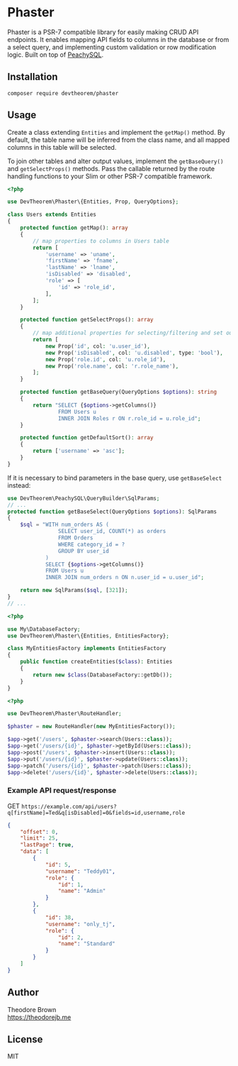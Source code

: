 # Phaster

Phaster is a PSR-7 compatible library for easily making CRUD API endpoints.
It enables mapping API fields to columns in the database or from a select query,
and implementing custom validation or row modification logic.
Built on top of [PeachySQL](https://github.com/devtheorem/peachy-sql).

## Installation

`composer require devtheorem/phaster`

## Usage

Create a class extending `Entities` and implement the `getMap()` method. By default, the table
name will be inferred from the class name, and all mapped columns in this table will be selected.

To join other tables and alter output values, implement the `getBaseQuery()` and `getSelectProps()` methods.
Pass the callable returned by the route handling functions to your Slim or other PSR-7 compatible framework.

```php
<?php

use DevTheorem\Phaster\{Entities, Prop, QueryOptions};

class Users extends Entities
{
    protected function getMap(): array
    {
        // map properties to columns in Users table
        return [
            'username' => 'uname',
            'firstName' => 'fname',
            'lastName' => 'lname',
            'isDisabled' => 'disabled',
            'role' => [
                'id' => 'role_id',
            ],
        ];
    }

    protected function getSelectProps(): array
    {
        // map additional properties for selecting/filtering and set output options
        return [
            new Prop('id', col: 'u.user_id'),
            new Prop('isDisabled', col: 'u.disabled', type: 'bool'),
            new Prop('role.id', col: 'u.role_id'),
            new Prop('role.name', col: 'r.role_name'),
        ];
    }

    protected function getBaseQuery(QueryOptions $options): string
    {
        return "SELECT {$options->getColumns()}
                FROM Users u
                INNER JOIN Roles r ON r.role_id = u.role_id";
    }

    protected function getDefaultSort(): array
    {
        return ['username' => 'asc'];
    }
}
```

If it is necessary to bind parameters in the base query, use `getBaseSelect` instead:

```php
use DevTheorem\PeachySQL\QueryBuilder\SqlParams;
// ...
protected function getBaseSelect(QueryOptions $options): SqlParams
{
    $sql = "WITH num_orders AS (
                SELECT user_id, COUNT(*) as orders
                FROM Orders
                WHERE category_id = ?
                GROUP BY user_id
            )
            SELECT {$options->getColumns()}
            FROM Users u
            INNER JOIN num_orders n ON n.user_id = u.user_id";

    return new SqlParams($sql, [321]);
}
// ...
```

```php
<?php

use My\DatabaseFactory;
use DevTheorem\Phaster\{Entities, EntitiesFactory};

class MyEntitiesFactory implements EntitiesFactory
{
    public function createEntities($class): Entities
    {
        return new $class(DatabaseFactory::getDb());
    }
}
```

```php
<?php

use DevTheorem\Phaster\RouteHandler;

$phaster = new RouteHandler(new MyEntitiesFactory());

$app->get('/users', $phaster->search(Users::class));
$app->get('/users/{id}', $phaster->getById(Users::class));
$app->post('/users', $phaster->insert(Users::class));
$app->put('/users/{id}', $phaster->update(Users::class));
$app->patch('/users/{id}', $phaster->patch(Users::class));
$app->delete('/users/{id}', $phaster->delete(Users::class));
```

### Example API request/response

GET `https://example.com/api/users?q[firstName]=Ted&q[isDisabled]=0&fields=id,username,role`

```json
{
    "offset": 0,
    "limit": 25,
    "lastPage": true,
    "data": [
        {
            "id": 5,
            "username": "Teddy01",
            "role": {
                "id": 1,
                "name": "Admin"
            }
        },
        {
            "id": 38,
            "username": "only_tj",
            "role": {
                "id": 2,
                "name": "Standard"
            }
        }
    ]
}
```

## Author

Theodore Brown  
<https://theodorejb.me>

## License

MIT
